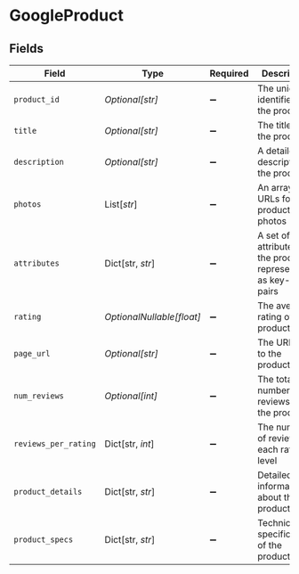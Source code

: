 # GoogleProduct


## Fields

| Field                                                               | Type                                                                | Required                                                            | Description                                                         |
| ------------------------------------------------------------------- | ------------------------------------------------------------------- | ------------------------------------------------------------------- | ------------------------------------------------------------------- |
| `product_id`                                                        | *Optional[str]*                                                     | :heavy_minus_sign:                                                  | The unique identifier for the product                               |
| `title`                                                             | *Optional[str]*                                                     | :heavy_minus_sign:                                                  | The title of the product                                            |
| `description`                                                       | *Optional[str]*                                                     | :heavy_minus_sign:                                                  | A detailed description of the product                               |
| `photos`                                                            | List[*str*]                                                         | :heavy_minus_sign:                                                  | An array of URLs for the product photos                             |
| `attributes`                                                        | Dict[str, *str*]                                                    | :heavy_minus_sign:                                                  | A set of attributes for the product, represented as key-value pairs |
| `rating`                                                            | *OptionalNullable[float]*                                           | :heavy_minus_sign:                                                  | The average rating of the product                                   |
| `page_url`                                                          | *Optional[str]*                                                     | :heavy_minus_sign:                                                  | The URL link to the product page                                    |
| `num_reviews`                                                       | *Optional[int]*                                                     | :heavy_minus_sign:                                                  | The total number of reviews for the product                         |
| `reviews_per_rating`                                                | Dict[str, *int*]                                                    | :heavy_minus_sign:                                                  | The number of reviews for each rating level                         |
| `product_details`                                                   | Dict[str, *str*]                                                    | :heavy_minus_sign:                                                  | Detailed information about the product                              |
| `product_specs`                                                     | Dict[str, *str*]                                                    | :heavy_minus_sign:                                                  | Technical specifications of the product                             |